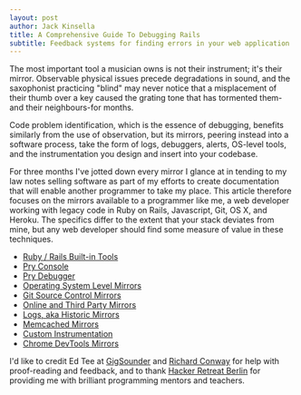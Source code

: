 ```yaml
---
layout: post
author: Jack Kinsella
title: A Comprehensive Guide To Debugging Rails
subtitle: Feedback systems for finding errors in your web application
---
```


The most important tool a musician owns is not their instrument; it's their mirror. Observable physical issues precede degradations in sound, and the saxophonist practicing "blind" may never notice that a misplacement of their thumb over a key caused the grating tone that has tormented them-and their neighbours-for months.

Code problem identification, which is the essence of debugging, benefits similarly from the use of observation, but its mirrors, peering instead into a software process, take the form of logs, debuggers, alerts, OS-level tools, and the instrumentation you design and insert into your codebase.

For three months I've jotted down every mirror I glance at in tending to my law notes selling software as part of my efforts to create documentation that will enable another programmer to take my place. This article therefore focuses on the mirrors available to a programmer like me, a web developer working with legacy code in Ruby on Rails, Javascript, Git, OS X, and Heroku. The specifics differ to the extent that your stack deviates from mine, but any web developer should find some measure of value in these techniques.

- [ Ruby / Rails Built-in Tools](http://localhost:4000/2014/06/06/debugging-rails-with-built-in-tools.html)
- [ Pry Console ](http://localhost:4000/2014/06/06/debugginging-rails-with-pry-console.html)
- [ Pry Debugger ](http://localhost:4000/2014/06/06/debugging-rails-with-pry-debugger.html)
- [ Operating System Level Mirrors ](http://localhost:4000/2014/06/06/debugging-rails-with-operating-system-tools.html)
- [ Git Source Control Mirrors ](http://localhost:4000/2014/06/06/debugging-rails-with-git.html)
- [ Online and Third Party Mirrors ](http://localhost:4000/2014/06/06/debugging-rails-with-online-or-third-party-tools.html)
- [ Logs, aka Historic Mirrors ](http://localhost:4000/2014/06/06/debugging-rails-with-logs.html)
- [ Memcached Mirrors ](http://localhost:4000/2014/06/06/debugging-rails-with-memcached.html)
- [ Custom Instrumentation](http://localhost:4000/2014/06/06/debugging-rails-with-custom-instrumentation.html)
- [ Chrome DevTools Mirrors ](http://localhost:4000/2014/06/06/debugging-rails-with-chrome-devtools.html)

I'd like to credit Ed Tee at [GigSounder](http://gigsounder.com) and
[Richard Conway](http://richardconroy.blogspot.com) for help with
proof-reading and feedback, and to thank [Hacker Retreat
Berlin](http://hackerretreat.com/) for providing me with brilliant
programming mentors and teachers.
